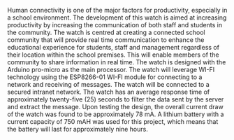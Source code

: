 Human connectivity is one of the major factors for productivity, especially in a school environment. The development of this watch is aimed at increasing productivity by increasing the communication of both staff and students in the community. The watch is centred at creating a connected school community that will provide real time communication to enhance the educational experience for students, staff and management regardless of their location within the school premises. This will enable members of the community to share information in real time. The watch is designed with the Arduino pro-micro as the main processor. The watch will leverage WI-FI technology using the ESP8266-01 WI-FI module for connecting to a network and receiving of messages. The watch will be connected to a secured intranet network. The watch has an average response time of approximately twenty-five (25) seconds to filter the data sent by the server and extract the message. Upon testing the design, the overall current draw of the watch was found to be approximately 78 mA. A lithium battery with a current capacity of 750 mAH was used for this project, which means that the battery will last for approximately nine hours. 
